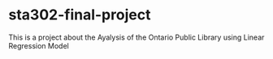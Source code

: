 # sta302-final-project

This is a project about the Ayalysis of the Ontario Public Library using Linear Regression Model
